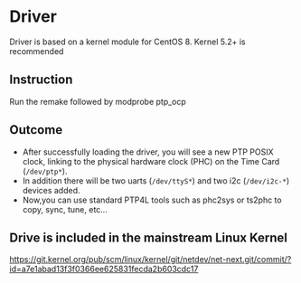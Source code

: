 # Driver

Driver is based on a kernel module for CentOS 8. 
Kernel 5.2+ is recommended

## Instruction

Run the remake followed by modprobe ptp_ocp

## Outcome

* After successfully loading the driver, you will see a new PTP POSIX clock, linking to the physical hardware clock (PHC) on the Time Card (`/dev/ptp*`). 
* In addition there will be two uarts (`/dev/ttyS*`) and two i2c (`/dev/i2c-*`) devices added.
* Now,you can use standard PTP4L tools such as phc2sys or ts2phc to copy, sync, tune, etc...

## Drive is included in the mainstream Linux Kernel

https://git.kernel.org/pub/scm/linux/kernel/git/netdev/net-next.git/commit/?id=a7e1abad13f3f0366ee625831fecda2b603cdc17
